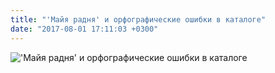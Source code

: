 ```yaml
---
title: "'Майя радня' и орфографические ошибки в каталоге"
date: "2017-08-01 17:11:03 +0300"
---
```


!['Майя радня' и орфографические ошибки в каталоге](https://blog.cyberbrain.pw/wp-content/uploads/2017/08/MoyaRodnya.jpg)
